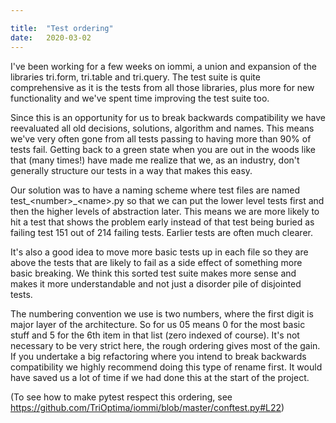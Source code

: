 ```yaml
---

title:	"Test ordering"
date:	2020-03-02
---
```


I've been working for a few weeks on iommi, a union and expansion of the libraries tri.form, tri.table and tri.query. The test suite is quite comprehensive as it is the tests from all those libraries, plus more for new functionality and we've spent time improving the test suite too. 

Since this is an opportunity for us to break backwards compatibility we have reevaluated all old decisions, solutions, algorithm and names. This means we've very often gone from all tests passing to having more than 90% of tests fail. Getting back to a green state when you are out in the woods like that (many times!) have made me realize that we, as an industry, don't generally structure our tests in a way that makes this easy. 

Our solution was to have a naming scheme where test files are named test_&lt;number&gt;_&lt;name&gt;.py so that we can put the lower level tests first and then the higher levels of abstraction later. This means we are more likely to hit a test that shows the problem early instead of that test being buried as failing test 151 out of 214 failing tests. Earlier tests are often much clearer.  

It's also a good idea to move more basic tests up in each file so they are above the tests that are likely to fail as a side effect of something more basic breaking. We think this sorted test suite makes more sense and makes it more understandable and not just a disorder pile of disjointed tests. 

The numbering convention we use is two numbers, where the first digit is major layer of the architecture. So for us 05 means 0 for the most basic stuff and 5 for the 6th item in that list (zero indexed of course). It's not necessary to be very strict here, the rough ordering gives most of the gain.  If you undertake a big refactoring where you intend to break backwards compatibility we highly recommend doing this type of rename first. It would have saved us a lot of time if we had done this at the start of the project. 

(To see how to make pytest respect this ordering, see https://github.com/TriOptima/iommi/blob/master/conftest.py#L22)
